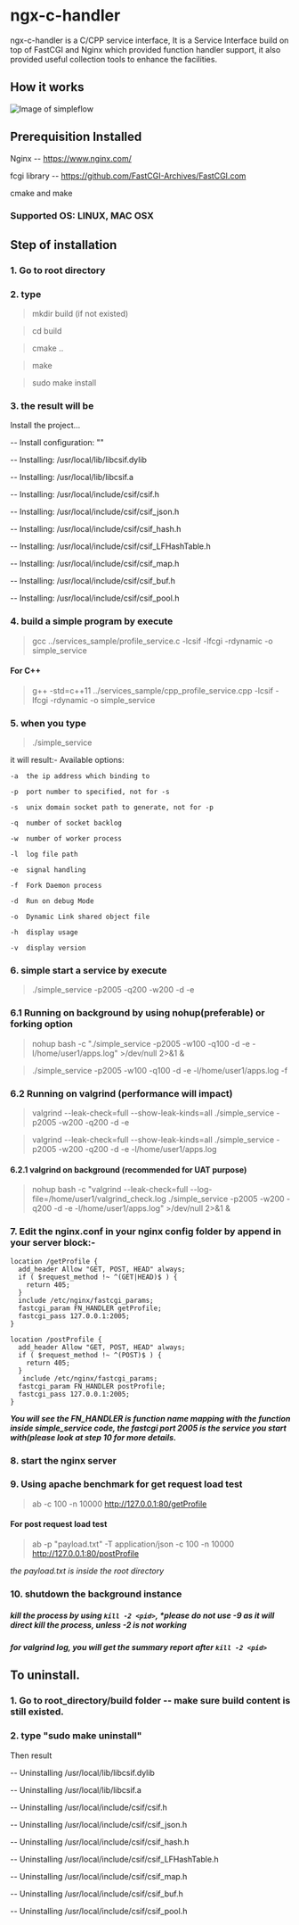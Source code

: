 # ngx-c-handler
ngx-c-handler is a C/CPP service interface, It is a Service Interface build on top of FastCGI and Nginx which provided function handler support, it also provided useful collection tools to enhance the facilities. 

## How it works
![Image of simpleflow](/images/simple-flow.png)


## Prerequisition Installed
Nginx -- https://www.nginx.com/

fcgi library -- https://github.com/FastCGI-Archives/FastCGI.com

cmake and make

### Supported OS: LINUX, MAC OSX

## Step of installation
### 1. Go to root directory
### 2. type 
> mkdir build (if not existed)

> cd build

> cmake ..

> make

> sudo make install


### 3. the result will be
Install the project...

-- Install configuration: ""

-- Installing: /usr/local/lib/libcsif.dylib

-- Installing: /usr/local/lib/libcsif.a

-- Installing: /usr/local/include/csif/csif.h

-- Installing: /usr/local/include/csif/csif_json.h

-- Installing: /usr/local/include/csif/csif_hash.h

-- Installing: /usr/local/include/csif/csif_LFHashTable.h

-- Installing: /usr/local/include/csif/csif_map.h

-- Installing: /usr/local/include/csif/csif_buf.h

-- Installing: /usr/local/include/csif/csif_pool.h


### 4. build a simple program by execute 

> gcc ../services_sample/profile_service.c -lcsif -lfcgi -rdynamic -o simple_service

#### For C++
> g++ -std=c++11 ../services_sample/cpp_profile_service.cpp -lcsif -lfcgi -rdynamic -o simple_service

### 5. when you type 

> ./simple_service

it will result:-
Available options:

	-a	the ip address which binding to
	
	-p	port number to specified, not for -s
	
	-s	unix domain socket path to generate, not for -p
	
	-q	number of socket backlog
	
	-w	number of worker process
	
	-l	log file path
	
	-e	signal handling
	
	-f	Fork Daemon process
	
	-d	Run on debug Mode
	
	-o	Dynamic Link shared object file
	
	-h	display usage
	
	-v	display version
	

### 6. simple start a service by execute 

> ./simple_service -p2005 -q200 -w200 -d -e

### 6.1 Running on background by using nohup(preferable) or forking option
> nohup bash -c "./simple_service -p2005 -w100 -q100 -d -e -l/home/user1/apps.log" >/dev/null 2>&1 &

> ./simple_service -p2005 -w100 -q100 -d -e -l/home/user1/apps.log -f

### 6.2 Running on valgrind (performance will impact)
> valgrind --leak-check=full --show-leak-kinds=all ./simple_service -p2005 -w200 -q200 -d -e

> valgrind --leak-check=full --show-leak-kinds=all ./simple_service -p2005 -w200 -q200 -d -e -l/home/user1/apps.log

#### 6.2.1 valgrind on background (recommended for UAT purpose)
> nohup bash -c "valgrind --leak-check=full --log-file=/home/user1/valgrind_check.log ./simple_service -p2005 -w200 -q200 -d -e -l/home/user1/apps.log" >/dev/null 2>&1 &

### 7. Edit the nginx.conf in your nginx config folder by append in your server block:-

	location /getProfile {
      add_header Allow "GET, POST, HEAD" always;
      if ( $request_method !~ ^(GET|HEAD)$ ) {
        return 405;
      }
      include /etc/nginx/fastcgi_params;
      fastcgi_param FN_HANDLER getProfile;
      fastcgi_pass 127.0.0.1:2005;
    }

    location /postProfile {
      add_header Allow "GET, POST, HEAD" always;
      if ( $request_method !~ ^(POST)$ ) {
        return 405;
      }
       include /etc/nginx/fastcgi_params;
      fastcgi_param FN_HANDLER postProfile;
      fastcgi_pass 127.0.0.1:2005;
    }

***You will see the FN_HANDLER is function name mapping with the function inside simple_service code, the fastcgi port 2005 is the service you start with(please look at step 10 for more details.***


### 8. start the nginx server

### 9.  Using apache benchmark for get request load test

> ab -c 100 -n 10000 http://127.0.0.1:80/getProfile


#### For post request load test

> ab -p "payload.txt" -T application/json -c 100 -n 10000 http://127.0.0.1:80/postProfile

*the payload.txt is inside the root directory*


### 10. shutdown the background instance 

##### kill the process by using `kill -2 <pid>`, *please do not use -9 as it will direct kill the process, unless -2 is not working
##### for valgrind log, you will get the summary report after `kill -2 <pid>`


## To uninstall.
### 1. Go to root_directory/build folder -- make sure build content is still existed.
### 2. type "sudo make uninstall" 
Then result

-- Uninstalling /usr/local/lib/libcsif.dylib

-- Uninstalling /usr/local/lib/libcsif.a

-- Uninstalling /usr/local/include/csif/csif.h

-- Uninstalling /usr/local/include/csif/csif_json.h

-- Uninstalling /usr/local/include/csif/csif_hash.h

-- Uninstalling /usr/local/include/csif/csif_LFHashTable.h

-- Uninstalling /usr/local/include/csif/csif_map.h

-- Uninstalling /usr/local/include/csif/csif_buf.h

-- Uninstalling /usr/local/include/csif/csif_pool.h

